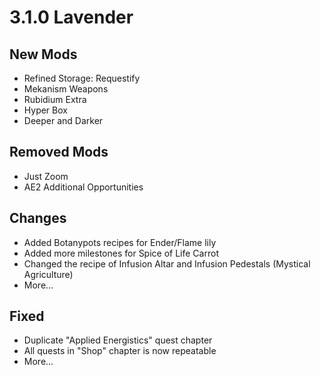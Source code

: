# 3.1.0 Lavender
## New Mods
- Refined Storage: Requestify
- Mekanism Weapons
- Rubidium Extra
- Hyper Box
- Deeper and Darker

## Removed Mods
- Just Zoom
- AE2 Additional Opportunities

## Changes
- Added Botanypots recipes for Ender/Flame lily
- Added more milestones for Spice of Life Carrot
- Changed the recipe of Infusion Altar and Infusion Pedestals (Mystical Agriculture)
- More...

## Fixed
- Duplicate "Applied Energistics" quest chapter
- All quests in "Shop" chapter is now repeatable
- More...